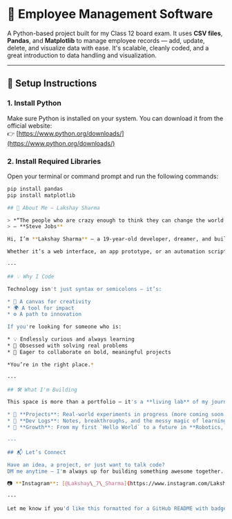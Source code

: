 # 🚀 Employee Management Software

A Python-based project built for my Class 12 board exam. It uses **CSV files**, **Pandas**, and **Matplotlib** to manage employee records — add, update, delete, and visualize data with ease. It's scalable, cleanly coded, and a great introduction to data handling and visualization.

---

## 🔧 Setup Instructions

### 1. Install Python  
Make sure Python is installed on your system. You can download it from the official website:  
👉 [https://www.python.org/downloads/](https://www.python.org/downloads/)

### 2. Install Required Libraries  
Open your terminal or command prompt and run the following commands:
```bash
pip install pandas
pip install matplotlib

## 👋 About Me — Lakshay Sharma

> *“The people who are crazy enough to think they can change the world are the ones who do.”*
> — **Steve Jobs**

Hi, I’m **Lakshay Sharma** — a 19-year-old developer, dreamer, and builder on a mission to turn ideas into reality through code.

Whether it’s a web interface, an app prototype, or an automation script — I believe every line of code brings me closer to shaping the future I imagine.

---

## 💡 Why I Code

Technology isn't just syntax or semicolons — it’s:

* 🎨 A canvas for creativity
* 🌍 A tool for impact
* ⚙️ A path to innovation

If you're looking for someone who is:

* 💡 Endlessly curious and always learning
* 🧠 Obsessed with solving real problems
* 🤝 Eager to collaborate on bold, meaningful projects

*You’re in the right place.*

---

## 🛠 What I'm Building

This space is more than a portfolio — it's a **living lab** of my journey:

* 🔗 **Projects**: Real-world experiments in progress (more coming soon!)
* 📓 **Dev Logs**: Notes, breakthroughs, and the messy magic of learning
* 🌱 **Growth**: From my first `Hello World` to a future in **Robotics, AI & Automation**

---

## 📬 Let’s Connect

Have an idea, a project, or just want to talk code?
DM me anytime — I'm always up for building something awesome together.

📷 **Instagram**: [@Lakshay\_7\_Sharma](https://www.instagram.com/Lakshay_7_Sharma) — Tech talk, collabs & vibes

---

Let me know if you'd like this formatted for a GitHub README with badges, links, or a profile-level `readme.md`!
